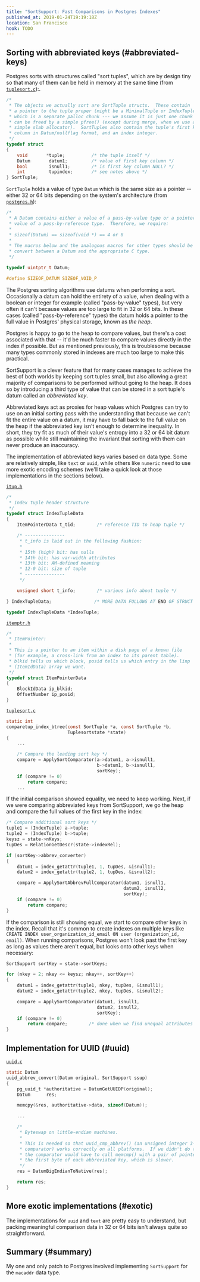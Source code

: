 ```yaml
---
title: "SortSupport: Fast Comparisons in Postgres Indexes"
published_at: 2019-01-24T19:19:18Z
location: San Francisco
hook: TODO
---
```


## Sorting with abbreviated keys (#abbreviated-keys)

Postgres sorts with structures called "sort tuples", which
are by design tiny so that many of them can be held in
memory at the same time (from [`tuplesort.c`][sorttuple]):.

``` c
/*
 * The objects we actually sort are SortTuple structs.  These contain
 * a pointer to the tuple proper (might be a MinimalTuple or IndexTuple),
 * which is a separate palloc chunk --- we assume it is just one chunk and
 * can be freed by a simple pfree() (except during merge, when we use a
 * simple slab allocator).  SortTuples also contain the tuple's first key
 * column in Datum/nullflag format, and an index integer.
 */
typedef struct
{
    void       *tuple;          /* the tuple itself */
    Datum       datum1;         /* value of first key column */
    bool        isnull1;        /* is first key column NULL? */
    int         tupindex;       /* see notes above */
} SortTuple;
```

`SortTuple` holds a value of type `Datum` which is the same
size as a pointer -- either 32 or 64 bits depending on the
system's architecture (from [`postgres.h`][datum]):

``` c
/*
 * A Datum contains either a value of a pass-by-value type or a pointer to a
 * value of a pass-by-reference type.  Therefore, we require:
 *
 * sizeof(Datum) == sizeof(void *) == 4 or 8
 *
 * The macros below and the analogous macros for other types should be used to
 * convert between a Datum and the appropriate C type.
 */

typedef uintptr_t Datum;

#define SIZEOF_DATUM SIZEOF_VOID_P
```

The Postgres sorting algorithms use datums when performing
a sort. Occasionally a datum can hold the entirety of a
value, when dealing with a boolean or integer for example
(called "pass-by-value" types), but very often it can't
because values are too large to fit in 32 or 64 bits. In
these cases (called "pass-by-reference" types) the datum
holds a pointer to the full value in Postgres' physical
storage, known as _the heap_.

Postgres is happy to go to the heap to compare values, but
there's a cost associated with that -- it'd be much faster
to compare values directly in the index if possible. But as
mentioned previously, this is troublesome because many
types commonly stored in indexes are much too large to make
this practical.

SortSupport is a clever feature that for many cases manages
to achieve the best of both worlds by keeping sort tuples
small, but also allowing a great majority of comparisons to
be performed without going to the heap. It does so by
introducing a third type of value that can be stored in a
sort tuple's datum called an _abbreviated key_.

Abbreviated keys act as proxies for heap values which
Postgres can try to use on an initial sorting pass with the
understanding that because we can't fit the entire value on
a datum, it may have to fall back to the full value on the
heap if the abbreviated key isn't enough to determine
inequality. In short, they try fit as much of their value's
entropy into a 32 or 64 bit datum as possible while still
maintaining the invariant that sorting with them can never
produce an inaccuracy.

The implementation of abbreviated keys varies based on data
type. Some are relatively simple, like `text` or `uuid`,
while others like `numeric` need to use more exotic
encoding schemes (we'll take a quick look at those
implementations in the sections below).

[`itup.h`][indextuple]

``` c
/*
 * Index tuple header structure
 */
typedef struct IndexTupleData
{
    ItemPointerData t_tid;        /* reference TID to heap tuple */

    /* ---------------
     * t_info is laid out in the following fashion:
     *
     * 15th (high) bit: has nulls
     * 14th bit: has var-width attributes
     * 13th bit: AM-defined meaning
     * 12-0 bit: size of tuple
     * ---------------
     */

    unsigned short t_info;        /* various info about tuple */

} IndexTupleData;                /* MORE DATA FOLLOWS AT END OF STRUCT */

typedef IndexTupleData *IndexTuple;
```

[`itemptr.h`][itempointer]

``` c
/*
 * ItemPointer:
 *
 * This is a pointer to an item within a disk page of a known file
 * (for example, a cross-link from an index to its parent table).
 * blkid tells us which block, posid tells us which entry in the linp
 * (ItemIdData) array we want.
 */
typedef struct ItemPointerData
{
    BlockIdData ip_blkid;
    OffsetNumber ip_posid;
}
```

[`tuplesort.c`][comparetup]

``` c
static int
comparetup_index_btree(const SortTuple *a, const SortTuple *b,
                       Tuplesortstate *state)
{
    ...

    /* Compare the leading sort key */
    compare = ApplySortComparator(a->datum1, a->isnull1,
                                  b->datum1, b->isnull1,
                                  sortKey);
    if (compare != 0)
        return compare;
    ...

```

If the initial comparison showed equality, we need to keep
working. Next, if we were comparing abbreviated keys from
SortSupport, we go the heap and compare the full values of
the first key in the index:

``` c
/* Compare additional sort keys */
tuple1 = (IndexTuple) a->tuple;
tuple2 = (IndexTuple) b->tuple;
keysz = state->nKeys;
tupDes = RelationGetDescr(state->indexRel);

if (sortKey->abbrev_converter)
{
    datum1 = index_getattr(tuple1, 1, tupDes, &isnull1);
    datum2 = index_getattr(tuple2, 1, tupDes, &isnull2);

    compare = ApplySortAbbrevFullComparator(datum1, isnull1,
                                            datum2, isnull2,
                                            sortKey);
    if (compare != 0)
        return compare;
}
```

If the comparison is still showing equal, we start to
compare other keys in the index. Recall that it's common to
create indexes on multiple keys like `CREATE INDEX
user_organization_id_email ON user (organization_id,
email)`. When running comparisons, Postgres won't look past
the first key as long as values there aren't equal, but
looks onto other keys when necessary:

``` c
SortSupport sortKey = state->sortKeys;

for (nkey = 2; nkey <= keysz; nkey++, sortKey++)
{
    datum1 = index_getattr(tuple1, nkey, tupDes, &isnull1);
    datum2 = index_getattr(tuple2, nkey, tupDes, &isnull2);

    compare = ApplySortComparator(datum1, isnull1,
                                  datum2, isnull2,
                                  sortKey);
    if (compare != 0)
        return compare;        /* done when we find unequal attributes */
}
```

## Implementation for UUID (#uuid)

[`uuid.c`][uuidconvert]

``` c
static Datum
uuid_abbrev_convert(Datum original, SortSupport ssup)
{
    pg_uuid_t *authoritative = DatumGetUUIDP(original);
    Datum      res;

    memcpy(&res, authoritative->data, sizeof(Datum));

    ...

    /*
     * Byteswap on little-endian machines.
     *
     * This is needed so that uuid_cmp_abbrev() (an unsigned integer 3-way
     * comparator) works correctly on all platforms.  If we didn't do this,
     * the comparator would have to call memcmp() with a pair of pointers to
     * the first byte of each abbreviated key, which is slower.
     */
    res = DatumBigEndianToNative(res);

    return res;
}
```

## More exotic implementations (#exotic)

The implementations for `uuid` and `text` are pretty easy
to understand, but packing meaningful comparison data in 32
or 64 bits isn't always quite so straightforward.

## Summary (#summary)

My one and only patch to Postgres involved implementing
`SortSupport` for the `macaddr` data type.

[comparetup]: src/backend/utils/sort/tuplesort.c:3953
[datum]: src/include/postgres.h:357
[itempointer]: src/include/storage/itemptr.h:20
[indextuple]: src/include/access/itup.h:22
[sorttuple]: src/backend/utils/sort/tuplesort.c:138
[uuidconvert]: src/backend/utils/adt/uuid.c:367
[varstrconvert]: src/backend/utils/adt/varlena.c:2317
